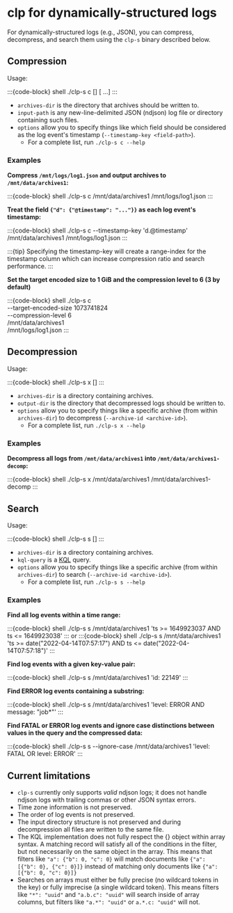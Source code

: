 # clp for dynamically-structured logs

For dynamically-structured logs (e.g., JSON), you can compress, decompress, and search them using
the `clp-s` binary described below.

## Compression

Usage:

:::{code-block} shell
./clp-s c [<options>] <archives-dir> <input-path> [<input-path> ...]
:::

* `archives-dir` is the directory that archives should be written to.
* `input-path` is any new-line-delimited JSON (ndjson) log file or directory containing such files.
* `options` allow you to specify things like which field should be considered as the log event's
  timestamp (`--timestamp-key <field-path>`).
  * For a complete list, run `./clp-s c --help`

### Examples

**Compress `/mnt/logs/log1.json` and output archives to `/mnt/data/archives1`:**

:::{code-block} shell
./clp-s c /mnt/data/archives1 /mnt/logs/log1.json
:::

**Treat the field `{"d": {"@timestamp": "..."}}` as each log event's timestamp:**

:::{code-block} shell
./clp-s c --timestamp-key 'd.@timestamp' /mnt/data/archives1 /mnt/logs/log1.json
:::


:::{tip}
Specifying the timestamp-key will create a range-index for the timestamp column which can increase
compression ratio and search performance.
:::

**Set the target encoded size to 1 GiB and the compression level to 6 (3 by default)**

:::{code-block} shell
./clp-s c \
    --target-encoded-size 1073741824 \
    --compression-level 6 \
    /mnt/data/archives1 \
    /mnt/logs/log1.json
:::

## Decompression

Usage:

:::{code-block} shell
./clp-s x [<options>] <archives-dir> <output-dir>
:::

* `archives-dir` is a directory containing archives.
* `output-dir` is the directory that decompressed logs should be written to.
* `options` allow you to specify things like a specific archive (from within `archives-dir`) to
  decompress (`--archive-id <archive-id>`).
  * For a complete list, run `./clp-s x --help`

### Examples

**Decompress all logs from `/mnt/data/archives1` into `/mnt/data/archives1-decomp`:**

:::{code-block} shell
./clp-s x /mnt/data/archives1 /mnt/data/archives1-decomp
:::

## Search

Usage:

:::{code-block} shell
./clp-s s [<options>] <archives-dir> <kql-query>
:::

* `archives-dir` is a directory containing archives.
* `kql-query` is a [KQL][1] query.
* `options` allow you to specify things like a specific archive (from within `archives-dir`) to
  search (`--archive-id <archive-id>`).
  * For a complete list, run `./clp-s s --help`

### Examples

**Find all log events within a time range:**

:::{code-block} shell
./clp-s s /mnt/data/archives1 'ts >= 1649923037 AND ts <= 1649923038'
:::
or
:::{code-block} shell
./clp-s s /mnt/data/archives1 \
    'ts >= date("2022-04-14T07:57:17") AND ts <= date("2022-04-14T07:57:18")'
:::

**Find log events with a given key-value pair:**

:::{code-block} shell
./clp-s s /mnt/data/archives1 'id: 22149'
:::

**Find ERROR log events containing a substring:**

:::{code-block} shell
./clp-s s /mnt/data/archives1 'level: ERROR AND message: "job*"'
:::

**Find FATAL or ERROR log events and ignore case distinctions between values in the query and the
compressed data:**

:::{code-block} shell
./clp-s s --ignore-case /mnt/data/archives1 'level: FATAL OR level: ERROR'
:::

## Current limitations

* `clp-s` currently only supports *valid* ndjson logs; it does not handle ndjson logs with trailing
  commas or other JSON syntax errors.
* Time zone information is not preserved.
* The order of log events is not preserved.
* The input directory structure is not preserved and during decompression all files are written to
  the same file.
* The KQL implementation does not fully respect the {} object within array syntax. A matching record
  will satisfy all of the conditions in the filter, but not necessarily on the same object in the
  array. This means that filters like `"a": {"b": 0, "c": 0}` will match documents like
  `{"a": [{"b": 0}, {"c": 0}]}` instead of matching only documents like `{"a": [{"b": 0, "c": 0}]}`
* Searches on arrays must either be fully precise (no wildcard tokens in the key) or fully imprecise
  (a single wildcard token). This means filters like `"*": "uuid"` and `"a.b.c": "uuid"` will search
  inside of array columns, but filters like `"a.*": "uuid"` or `a.*.c: "uuid"` will not.

[1]: https://www.elastic.co/guide/en/kibana/current/kuery-query.html
